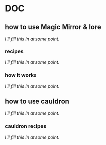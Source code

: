 # DOC
## how to use Magic Mirror & lore
_I'll fill this in at some point._
### recipes
_I'll fill this in at some point._
### how it works
_I'll fill this in at some point._
## how to use cauldron
_I'll fill this in at some point._
### cauldron recipes
_I'll fill this in at some point._
